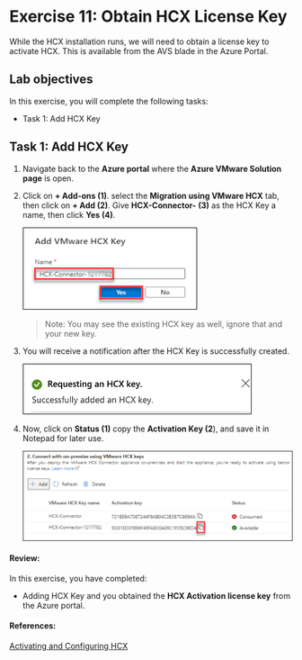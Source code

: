 # Exercise 11: Obtain HCX License Key
While the HCX installation runs, we will need to obtain a license key to activate HCX. This is available from the AVS blade in the Azure Portal.

## Lab objectives

In this exercise, you will complete the following tasks:

+ Task 1: Add HCX Key

## Task 1: Add HCX Key

1. Navigate back to the **Azure portal** where the **Azure VMware Solution page** is open.

2. Click on **+ Add-ons (1)**. select the **Migration using VMware HCX** tab, then click on **+ Add (2)**. Give **HCX-Connector-<inject key="DeploymentID" />** **(3)** as the HCX Key a name, then click **Yes (4)**.
 
     ![](../Images/hcxkeydid.png)

   > Note: You may see the existing HCX key as well, ignore that and your new key.
    
4. You will receive a notification after the HCX Key is successfully created.
 
     ![](../Images/Mod2Task5Pic2.png)
   
5. Now, click on **Status (1)** copy the **Activation Key (2**), and save it in Notepad for later use.

     ![](../Images/copyhcxkeydid.png)

#### Review:

In this exercise, you have completed:

  - Adding HCX Key and you obtained the **HCX Activation license key** from the Azure portal.

#### References:

[Activating and Configuring HCX](https://docs.vmware.com/en/VMware-HCX/4.4/hcx-user-guide/GUID-CB8D13A2-D3E2-4B1E-A46A-0B662FEF4541.html)

